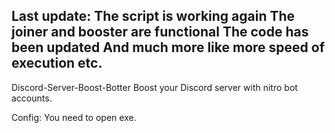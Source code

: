 Last update:
The script is working again
The joiner and booster are functional
The code has been updated
And much more like more speed of execution etc.
--------------------------------------------
Discord-Server-Boost-Botter
Boost your Discord server with nitro bot accounts.

Config:
You need to open exe.

